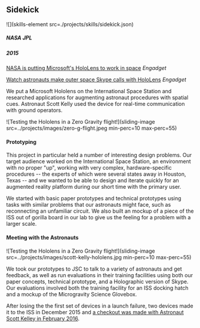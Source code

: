 ## Sidekick

![](skills-element src=./projects/skills/sidekick.json)

##### NASA JPL

##### 2015

[NASA is putting Microsoft's HoloLens to work in space](http://www.engadget.com/2015/06/25/nasa-microsoft-hololens-sidekick-iss/) _Engadget_

[Watch astronauts make outer space Skype calls with HoloLens](http://www.engadget.com/2016/03/11/iss-skype-call-video/) _Engadget_

We put a Microsoft Hololens on the International Space Station and researched applications for augmenting astronaut procedures with spatial cues. Astronaut Scott Kelly used the device for real-time communication with ground operators.

![Testing the Hololens in a Zero Gravity flight!](sliding-image src=../projects/images/zero-g-flight.jpeg min-perc=10 max-perc=55)

#### Prototyping
This project in particular held a number of interesting design problems. Our target audience worked on the International Space Station, an environment with no proper "up", working with very complex, hardware-specific procedures -- the experts of which were several states away in Houston, Texas -- and we wanted to be able to design and iterate quickly for an augmented reality platform during our short time with the primary user.

We started with basic paper prototypes and technical prototypes using tasks with similar problems that our astronauts might face, such as reconnecting an unfamiliar circuit. We also built an mockup of a piece of the ISS out of gorilla board in our lab to give us the feeling for a problem with a larger scale.

#### Meeting with the Astronauts
![Testing the Hololens in a Zero Gravity flight!](sliding-image src=../projects/images/scott-kelly-hololens.jpg min-perc=10 max-perc=55)

We took our prototypes to JSC to talk to a variety of astronauts and get feedback, as well as run evaluations in their training facilities using both our paper concepts, technical prototype, and a Holographic version of Skype. Our evaluations involved both the training facility for an ISS docking hatch and a mockup of the Microgravity Science Glovebox.

After losing the the first set of devices in a launch failure, two devices made it to the ISS in December 2015 and [a checkout was made with Astronaut Scott Kelley in February 2016](https://www.youtube.com/watch?v=DGoV9mTic4I).
